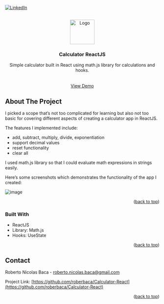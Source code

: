 <div id="top"></div>


[![LinkedIn][linkedin-shield]][linkedin-url]


<!-- PROJECT LOGO -->
<br />
<div align="center">
  <a href="https://github.com/roberbaca/ECommerceJS">  
    <img src="https://user-images.githubusercontent.com/83043304/140669718-0a350618-f217-4247-9d91-42d00c4c292f.png" alt="Logo" width="80" height="80">
  </a>

<h3 align="center">Calculator ReactJS</h3>

  <p align="center">
    Simple calculator built in React using math.js library for calculations and hooks.
    <br />  
    <br />
    <br />
    <a href="https://simple-calculator-reactjs.web.app" target = "_blank">View Demo</a>  
  </p>
</div>

<!-- ABOUT THE PROJECT -->
## About The Project

I picked a scope that’s not too complicated for learning but also not too basic for covering different aspects of creating a calculator app in ReactJS.

The features I implemented include:

* add, subtract, multiply, divide, exponentiation
* support decimal values
* reset functionality
* clear all

I used math.js library so that I could evaluate math expressions in strings easily.

Here’s some screenshots which demonstrates the functionality of the app I created:

![image](https://user-images.githubusercontent.com/83043304/147889876-a2cc8c9a-a5eb-4067-91d3-ccbd4b7fa5a6.png)

<p align="right">(<a href="#top">back to top</a>)</p>

### Built With

* ReactJS
* Library: Math.js
* Hooks: UseState

<p align="right">(<a href="#top">back to top</a>)</p>

<!-- CONTACT -->
## Contact

Roberto Nicolas Baca - roberto.nicolas.baca@gmail.com

Project Link: [https://github.com/roberbaca/Calculator-React](https://github.com/roberbaca/Calculator-React)

<p align="right">(<a href="#top">back to top</a>)</p>





<!-- MARKDOWN LINKS & IMAGES -->
<!-- https://www.markdownguide.org/basic-syntax/#reference-style-links -->
[contributors-shield]: https://img.shields.io/github/contributors/github_username/repo_name.svg?style=for-the-badge
[contributors-url]: https://github.com/github_username/repo_name/graphs/contributors
[forks-shield]: https://img.shields.io/github/forks/github_username/repo_name.svg?style=for-the-badge
[forks-url]: https://github.com/github_username/repo_name/network/members
[stars-shield]: https://img.shields.io/github/stars/github_username/repo_name.svg?style=for-the-badge
[stars-url]: https://github.com/github_username/repo_name/stargazers
[issues-shield]: https://img.shields.io/github/issues/github_username/repo_name.svg?style=for-the-badge
[issues-url]: https://github.com/github_username/repo_name/issues
[license-shield]: https://img.shields.io/github/license/github_username/repo_name.svg?style=for-the-badge
[license-url]: https://github.com/github_username/repo_name/blob/master/LICENSE.txt
[linkedin-shield]: https://img.shields.io/badge/-LinkedIn-black.svg?style=for-the-badge&logo=linkedin&colorB=555
[linkedin-url]: https://linkedin.com/in/rober-baca
[product-screenshot]: images/screenshot.png
